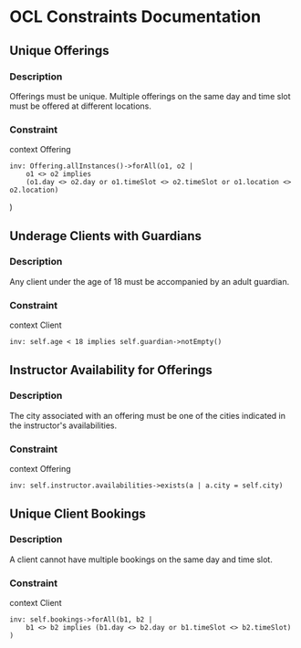 # OCL Constraints Documentation

## Unique Offerings
### Description
Offerings must be unique. Multiple offerings on the same day and time slot must be offered at different locations.

### Constraint
context Offering

    inv: Offering.allInstances()->forAll(o1, o2 |
        o1 <> o2 implies 
        (o1.day <> o2.day or o1.timeSlot <> o2.timeSlot or o1.location <> o2.location)
)

## Underage Clients with Guardians
### Description
Any client under the age of 18 must be accompanied by an adult guardian.

### Constraint
context Client

    inv: self.age < 18 implies self.guardian->notEmpty()

## Instructor Availability for Offerings
### Description
The city associated with an offering must be one of the cities indicated in the instructor's availabilities.

### Constraint
context Offering

    inv: self.instructor.availabilities->exists(a | a.city = self.city)

## Unique Client Bookings
### Description
A client cannot have multiple bookings on the same day and time slot.

### Constraint
context Client

    inv: self.bookings->forAll(b1, b2 | 
        b1 <> b2 implies (b1.day <> b2.day or b1.timeSlot <> b2.timeSlot)
    )
